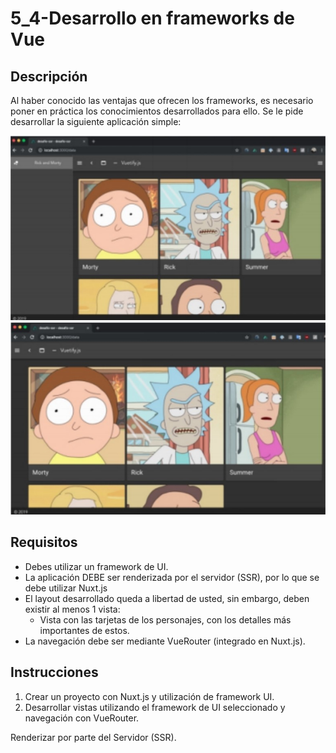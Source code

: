 # 5_4-Desarrollo en frameworks de Vue

## Descripción

Al haber conocido las ventajas que ofrecen los frameworks, es necesario poner en práctica
los conocimientos desarrollados para ello. Se le pide desarrollar la siguiente aplicación
simple:

![img1](assets/Readme1.jpg)
![img2](assets/Readme2.jpg)

## Requisitos

- Debes utilizar un framework de UI.
- La aplicación DEBE ser renderizada por el servidor (SSR), por lo que se debe utilizar Nuxt.js
- El layout desarrollado queda a libertad de usted, sin embargo, deben existir al menos 1 vista:
  - Vista con las tarjetas de los personajes, con los detalles más importantes de estos.
- La navegación debe ser mediante VueRouter (integrado en Nuxt.js).

## Instrucciones

1. Crear un proyecto con Nuxt.js y utilización de framework UI.
1. Desarrollar vistas utilizando el framework de UI seleccionado y navegación con VueRouter.

Renderizar por parte del Servidor (SSR).
